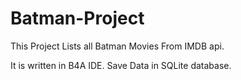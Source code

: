 # Batman-Project
This Project Lists all Batman Movies From IMDB api.

It is written in B4A IDE. Save Data in SQLite database.
